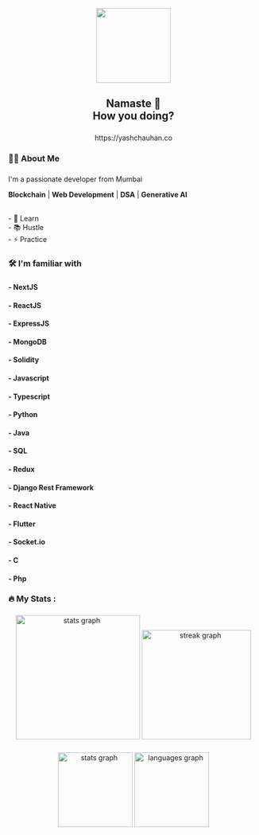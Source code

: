 <div align="center">
  <img height="150" src="https://cdn-0.emojis.wiki/emoji-pics/facebook/man-technologist-facebook.png"  />
</div>

###

<h2 align="center">Namaste 👋<br>How you doing?</h2>

###

<p align="center">https://yashchauhan.co</p>

###

<h3 align="left">👩‍💻  About Me</h3>

###

<p align="left">I'm a passionate developer from Mumbai</p>
<p align="left"><b>Blockchain</b> | <b>Web Development</b> | <b>DSA</b> | <b>Generative AI</b></p>

<p align="left"><br>- 🔭 Learn<br>- 📚 Hustle<br>- ⚡ Practice</p>

###

<h3 align="left">🛠 I'm familiar with</h3>

###

<h4>- NextJS</h4>
<h4>- ReactJS</h4>
<h4>- ExpressJS</h4>
<h4>- MongoDB</h4>
<h4>- Solidity</h4>
<h4>- Javascript</h4>
<h4>- Typescript</h4>
<h4>- Python</h4>
<h4>- Java</h4>
<h4>- SQL</h4>
<h4>- Redux</h4>
<h4>- Django Rest Framework</h4>
<h4>- React Native</h4>
<h4>- Flutter</h4>
<h4>- Socket.io</h4>
<h4>- C</h4>
<h4>- Php</h4>

###

<h3 align="left">🔥   My Stats :</h3>

###

<div align="center">
  <img 
    src="https://github-readme-stats.vercel.app/api?username=itsYashASeeker&hide_title=false&hide_rank=false&show_icons=true&include_all_commits=true&count_private=true&disable_animations=false&theme=dracula&locale=en&hide_border=false&order=1" height="250" alt="stats graph"  />
  <img src="https://streak-stats.demolab.com?user=itsYashASeeker&locale=en&mode=daily&theme=dark&hide_border=false&border_radius=5&order=3" height="220" alt="streak graph"  />
</div>

###

<div align="center">
  <img src="https://github-readme-stats.vercel.app/api?username=itsYashASeeker&hide_title=false&hide_rank=false&show_icons=true&include_all_commits=true&count_private=true&disable_animations=false&theme=dracula&locale=en&hide_border=false&order=1" height="150" alt="stats graph"  />
  <img src="https://github-readme-stats.vercel.app/api/top-langs?username=itsYashASeeker&locale=en&hide_title=false&layout=compact&card_width=320&langs_count=5&theme=dracula&hide_border=false&order=2" height="150" alt="languages graph"  />
</div>

###
